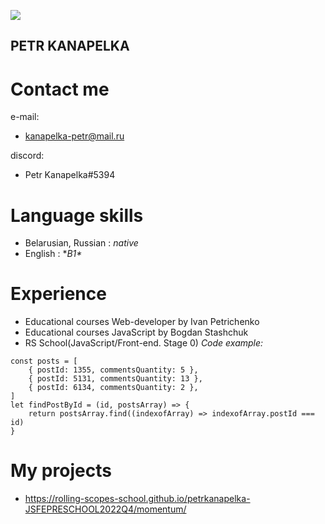 ![](https://pp.userapi.com/c846018/v846018569/8cf2a/TE6yiSZbto8.jpg)
## PETR KANAPELKA 
# Contact me
e-mail:
+ kanapelka-petr@mail.ru

discord:
+ Petr Kanapelka#5394
# Language skills
+ Belarusian, Russian : _native_
+ English : **B1\**

# Experience
+ Educational courses Web-developer by Ivan Petrichenko
+ Educational courses JavaScript by Bogdan Stashchuk
+ RS School(JavaScript/Front-end. Stage 0)
    _Code example:_
```
const posts = [
    { postId: 1355, commentsQuantity: 5 },
    { postId: 5131, commentsQuantity: 13 },
    { postId: 6134, commentsQuantity: 2 },
]
let findPostById = (id, postsArray) => {
    return postsArray.find((indexofArray) => indexofArray.postId === id)
}
```
# My projects
+ <https://rolling-scopes-school.github.io/petrkanapelka-JSFEPRESCHOOL2022Q4/momentum/>
